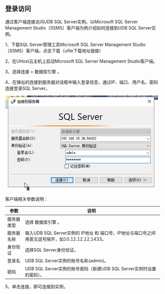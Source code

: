 ## 登录访问


通过客户端连接访问UDB SQL Server实例。以Microsoft SQL Server Management Studio（SSMS）客户端为例介绍如何连接到UDB SQL Server实例。

1、下载SQL Server管理工具Microsoft SQL Server Management Studio（SSMS）客户端，点击下载（ufile下载地址链接）

2、在UHost云主机上启动Microsoft SQL Server Management Studio客户端。

3、选择连接 > 数据库引擎 。

4、在弹出的连接到服务器对话框中输入登录信息，通过IP、端口、用户名、密码连接登录SQL Server。

![image](/images/0204sqlserver.png)

客户端相关参数说明：

|参数|说明|
|----|-------|
| 服务器类型| 选择 数据库引擎 。|
| 服务器名称| 输入UDB SQL Server实例的 IP地址 和 端口号，IP地址与端口号之间用英文逗号隔开，如10.12.12.12,1433。|
| 身份验证| 选择SQL Server身份验证。|
| 登录名| UDB SQL Server实例的账号名称(admin)。|
| 密码| UDB SQL Server实例的账号密码（新建UDB SQL Server实例时设置的密码）。|

5、单击连接，即可连接到实例。
